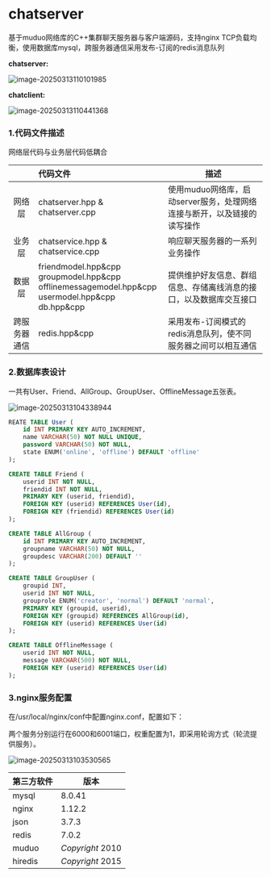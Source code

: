 # chatserver
基于muduo网络库的C++集群聊天服务器与客户端源码，支持nginx TCP负载均衡，使用数据库mysql，跨服务器通信采用发布-订阅的redis消息队列



**chatserver:**

![image-20250313110101985](C:\Users\DELL\AppData\Roaming\Typora\typora-user-images\image-20250313110101985.png)

**chatclient:**

![image-20250313110441368](C:\Users\DELL\AppData\Roaming\Typora\typora-user-images\image-20250313110441368.png)

### 1.代码文件描述

网络层代码与业务层代码低耦合

|              | 代码文件                                                     | 描述                                                         |
| :----------: | :----------------------------------------------------------- | ------------------------------------------------------------ |
|    网络层    | chatserver.hpp & chatserver.cpp                              | 使用muduo网络库，启动server服务，处理网络连接与断开，以及链接的读写操作 |
|    业务层    | chatservice.hpp & chatservice.cpp                            | 响应聊天服务器的一系列业务操作                               |
|    数据层    | friendmodel.hpp&cpp<br />groupmodel.hpp&cpp<br />offlinemessagemodel.hpp&cpp<br />usermodel.hpp&cpp<br />db.hpp&cpp | 提供维护好友信息、群组信息、存储离线消息的接口，以及数据库交互接口 |
| 跨服务器通信 | redis.hpp&cpp                                                | 采用发布-订阅模式的redis消息队列，使不同服务器之间可以相互通信 |



### 2.数据库表设计

一共有User、Friend、AllGroup、GroupUser、OfflineMessage五张表。

![image-20250313104338944](C:\Users\DELL\AppData\Roaming\Typora\typora-user-images\image-20250313104338944.png)

```sql
REATE TABLE User (
    id INT PRIMARY KEY AUTO_INCREMENT,
    name VARCHAR(50) NOT NULL UNIQUE,
    password VARCHAR(50) NOT NULL,
    state ENUM('online', 'offline') DEFAULT 'offline'
);

CREATE TABLE Friend (
    userid INT NOT NULL,
    friendid INT NOT NULL,
    PRIMARY KEY (userid, friendid),
    FOREIGN KEY (userid) REFERENCES User(id),
    FOREIGN KEY (friendid) REFERENCES User(id)
);

CREATE TABLE AllGroup (
    id INT PRIMARY KEY AUTO_INCREMENT,
    groupname VARCHAR(50) NOT NULL,
    groupdesc VARCHAR(200) DEFAULT ''
);

CREATE TABLE GroupUser (
    groupid INT,
    userid INT NOT NULL,
    grouprole ENUM('creator', 'normal') DEFAULT 'normal',
    PRIMARY KEY (groupid, userid),
    FOREIGN KEY (groupid) REFERENCES AllGroup(id),
    FOREIGN KEY (userid) REFERENCES User(id)
);

CREATE TABLE OfflineMessage (
    userid INT NOT NULL,
    message VARCHAR(500) NOT NULL,
    FOREIGN KEY (userid) REFERENCES User(id)
);
```



### 3.nginx服务配置

在/usr/local/nginx/conf中配置nginx.conf，配置如下：

两个服务分别运行在6000和6001端口，权重配置为1，即采用轮询方式（轮流提供服务）。

![image-20250313103530565](C:\Users\DELL\AppData\Roaming\Typora\typora-user-images\image-20250313103530565.png)

| 第三方软件 | 版本             |
| ---------- | ---------------- |
| mysql      | 8.0.41           |
| nginx      | 1.12.2           |
| json       | 3.7.3            |
| redis      | 7.0.2            |
| muduo      | *Copyright* 2010 |
| hiredis    | *Copyright* 2015 |
